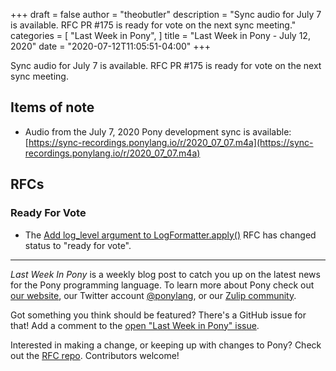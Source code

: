 +++
draft = false
author = "theobutler"
description = "Sync audio for July 7 is available. RFC PR #175 is ready for vote on the next sync meeting."
categories = [
    "Last Week in Pony",
]
title = "Last Week in Pony - July 12, 2020"
date = "2020-07-12T11:05:51-04:00"
+++

Sync audio for July 7 is available. RFC PR #175 is ready for vote on the next sync meeting.
<!--more-->

## Items of note

- Audio from the July 7, 2020 Pony development sync is available: [https://sync-recordings.ponylang.io/r/2020_07_07.m4a](https://sync-recordings.ponylang.io/r/2020_07_07.m4a)

## RFCs

### Ready For Vote

- The [Add log_level argument to LogFormatter.apply()](https://github.com/ponylang/rfcs/pull/175) RFC has changed status to "ready for vote".

---

_Last Week In Pony_ is a weekly blog post to catch you up on the latest news for the Pony programming language. To learn more about Pony check out [our website](https://ponylang.io), our Twitter account [@ponylang](https://twitter.com/ponylang), or our [Zulip community](https://ponylang.zulipchat.com).

Got something you think should be featured? There's a GitHub issue for that! Add a comment to the [open "Last Week in Pony" issue](https://github.com/ponylang/ponylang.github.io/issues?q=is%3Aissue+is%3Aopen+label%3Alast-week-in-pony).

Interested in making a change, or keeping up with changes to Pony? Check out the [RFC repo](https://github.com/ponylang/rfcs). Contributors welcome!
